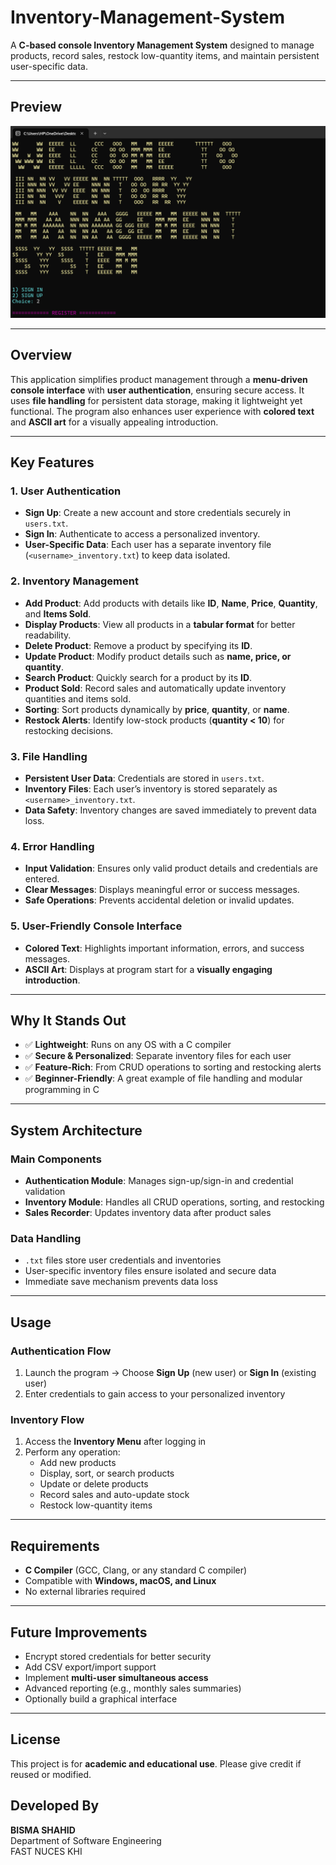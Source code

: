 # Inventory-Management-System  

A **C-based console Inventory Management System** designed to manage products, record sales, restock low-quantity items, and maintain persistent user-specific data.  

---

## Preview  
![Inventory Preview](image/Inventory_GUI.png)  

---

## Overview  

This application simplifies product management through a **menu-driven console interface** with **user authentication**, ensuring secure access. It uses **file handling** for persistent data storage, making it lightweight yet functional. The program also enhances user experience with **colored text** and **ASCII art** for a visually appealing introduction.  

---

## Key Features  

### 1. User Authentication  
- **Sign Up**: Create a new account and store credentials securely in `users.txt`.  
- **Sign In**: Authenticate to access a personalized inventory.  
- **User-Specific Data**: Each user has a separate inventory file (`<username>_inventory.txt`) to keep data isolated.  

### 2. Inventory Management  
- **Add Product**: Add products with details like **ID**, **Name**, **Price**, **Quantity**, and **Items Sold**.  
- **Display Products**: View all products in a **tabular format** for better readability.  
- **Delete Product**: Remove a product by specifying its **ID**.  
- **Update Product**: Modify product details such as **name, price, or quantity**.  
- **Search Product**: Quickly search for a product by its **ID**.  
- **Product Sold**: Record sales and automatically update inventory quantities and items sold.  
- **Sorting**: Sort products dynamically by **price**, **quantity**, or **name**.  
- **Restock Alerts**: Identify low-stock products (**quantity < 10**) for restocking decisions.  

### 3. File Handling  
- **Persistent User Data**: Credentials are stored in `users.txt`.  
- **Inventory Files**: Each user’s inventory is stored separately as `<username>_inventory.txt`.  
- **Data Safety**: Inventory changes are saved immediately to prevent data loss.  

### 4. Error Handling  
- **Input Validation**: Ensures only valid product details and credentials are entered.  
- **Clear Messages**: Displays meaningful error or success messages.  
- **Safe Operations**: Prevents accidental deletion or invalid updates.  

### 5. User-Friendly Console Interface  
- **Colored Text**: Highlights important information, errors, and success messages.  
- **ASCII Art**: Displays at program start for a **visually engaging introduction**.

---

## Why It Stands Out  

- ✅ **Lightweight**: Runs on any OS with a C compiler  
- ✅ **Secure & Personalized**: Separate inventory files for each user  
- ✅ **Feature-Rich**: From CRUD operations to sorting and restocking alerts  
- ✅ **Beginner-Friendly**: A great example of file handling and modular programming in C

---

## System Architecture  

### Main Components  
- **Authentication Module**: Manages sign-up/sign-in and credential validation  
- **Inventory Module**: Handles all CRUD operations, sorting, and restocking  
- **Sales Recorder**: Updates inventory data after product sales  

### Data Handling  
- `.txt` files store user credentials and inventories  
- User-specific inventory files ensure isolated and secure data  
- Immediate save mechanism prevents data loss

---

## Usage  

### Authentication Flow  
1. Launch the program → Choose **Sign Up** (new user) or **Sign In** (existing user)  
2. Enter credentials to gain access to your personalized inventory  

### Inventory Flow  
1. Access the **Inventory Menu** after logging in  
2. Perform any operation:  
   - Add new products  
   - Display, sort, or search products  
   - Update or delete products  
   - Record sales and auto-update stock  
   - Restock low-quantity items

---

## Requirements  

- **C Compiler** (GCC, Clang, or any standard C compiler)  
- Compatible with **Windows, macOS, and Linux**  
- No external libraries required

---

## Future Improvements  

- Encrypt stored credentials for better security  
- Add CSV export/import support  
- Implement **multi-user simultaneous access**  
- Advanced reporting (e.g., monthly sales summaries)  
- Optionally build a graphical interface

---

## License  

This project is for **academic and educational use**. Please give credit if reused or modified.  

## Developed By  

**BISMA SHAHID**  
Department of Software Engineering  
FAST NUCES KHI  
